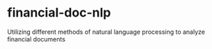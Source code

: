 # financial-doc-nlp
Utilizing different methods of natural language processing to analyze financial documents
